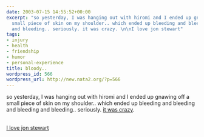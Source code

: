 ```yaml
---
date: 2003-07-15 14:55:52+00:00
excerpt: "so yesterday, I was hanging out with hiromi and I ended up gnawing off a
  small piece of skin on my shoulder.. which ended up bleeding and bleeding and bleeding
  and bleeding.. seriously. it was crazy. \n\nI love jon stewart"
tags:
- injury
- health
- friendship
- humor
- personal-experience
title: bloody..
wordpress_id: 566
wordpress_url: http://new.nata2.org/?p=566
---
```


so yesterday, I was hanging out with hiromi and I ended up gnawing off a small piece of skin on my shoulder.. which ended up bleeding and bleeding and bleeding and bleeding.. seriously. <a href="https://web.archive.org/web/20030814003134/http://www.nata2.info//pictures/misc/blood-letting/blood%20007.avi">it was crazy</a>. <br/><br/>

<a href="http://www.pbs.org/now/transcript/transcript_stewart.html">I love jon stewart</a>